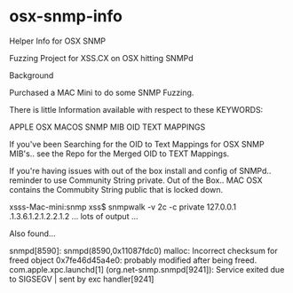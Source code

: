 # osx-snmp-info
Helper Info for OSX SNMP


Fuzzing Project for XSS.CX on OSX hitting SNMPd 

Background

Purchased a MAC Mini to do some SNMP Fuzzing.

There is little Information available with respect to these KEYWORDS:

APPLE OSX MACOS SNMP MIB OID TEXT MAPPINGS

If you've been Searching for the OID to Text Mappings for OSX SNMP MIB's.. see the Repo for the Merged OID to TEXT Mappings.

If you're having issues with out of the box install and config of SNMPd.. reminder to use Community String private. Out of the Box.. MAC OSX contains the Commubity String public that is locked down.

xsss-Mac-mini:snmp xss$ snmpwalk -v 2c -c private 127.0.0.1 .1.3.6.1.2.1.2.2.1.2
...
lots of output
...

Also found...

snmpd[8590]: snmpd(8590,0x11087fdc0) malloc: Incorrect checksum for freed object 0x7fe46d45a4e0: probably modified after being freed.
com.apple.xpc.launchd[1] (org.net-snmp.snmpd[9241]): Service exited due to SIGSEGV | sent by exc handler[9241]




